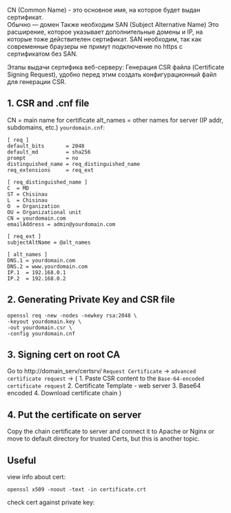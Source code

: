 CN (Common Name) - это основное имя, на которое будет выдан сертификат.  
Обычно — домен
Также необходим SAN (Subject Alternative Name)
Это расширение, которое указывает дополнительные домены и IP, на которые тоже действителен сертификат.
SAN необходим, так как современные браузеры не примут подключение по https с сертификатом без SAN.

Этапы выдачи сертифика веб-серверу:
Генерация CSR файла (Certificate Signing Request), удобно перед этим создать конфигурационный файл для генерации CSR.
## 1. CSR and .cnf file
CN = main name for certificate
alt_names = other names for server (IP addr, subdomains, etc.)
`yourdomain.cnf`:
```
[ req ]
default_bits       = 2048
default_md         = sha256
prompt             = no
distinguished_name = req_distinguished_name
req_extensions     = req_ext

[ req_distinguished_name ]
C  = MD
ST = Chisinau
L  = Chisinau
O  = Organization
OU = Organizational unit
CN = yourdomain.com
emailAddress = admin@yourdomain.com

[ req_ext ]
subjectAltName = @alt_names

[ alt_names ]
DNS.1 = yourdomain.com
DNS.2 = www.yourdomain.com
IP.1  = 192.168.0.1
IP.2  = 192.168.0.2
```

## 2. Generating Private Key and CSR file

```
openssl req -new -nodes -newkey rsa:2048 \
-keyout yourdomain.key \
-out yourdomain.csr \
-config yourdomain.cnf
```

## 3. Signing cert on root CA

Go to http://domain_serv/certsrv/
`Request Certificate` -> `advanced certificate request` -> {
	1. Paste CSR content to the `Base-64-encoded certificate request`
	2. Certificate Template - web server
	3. Base64 encoded
	4. Download certificate chain
}

## 4. Put the certificate on server
Copy the chain certificate to server and connect it to Apache or Nginx
or move to default directory for trusted Certs, but this is another topic.

## Useful
view info about cert:
```
openssl x509 -noout -text -in certificate.crt
```

check cert against private key:
```

```